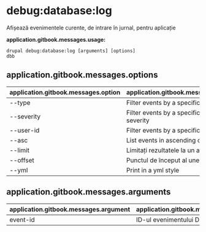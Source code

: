 # debug:database:log
Afișează evenimentele curente, de intrare în jurnal, pentru aplicație

**application.gitbook.messages.usage:**
```
drupal debug:database:log [arguments] [options]
dbb
```

## application.gitbook.messages.options
application.gitbook.messages.option | application.gitbook.messages.details
-------|-------------
--type | Filter events by a specific type
--severity | Filter events by a specific level of severity
--user-id | Filter events by a specific user id
--asc | List events in ascending order
--limit | Limitați rezultatele la un anumit număr
--offset | Punctul de început al unei limite
--yml | Print in a yml style

## application.gitbook.messages.arguments
application.gitbook.messages.argument | application.gitbook.messages.details
---------|-------------
event-id | ID-ul evenimentului DBLog
